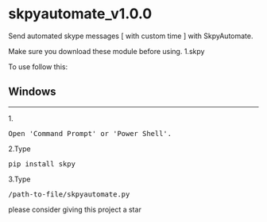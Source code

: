 # skpyautomate_v1.0.0
Send automated skype messages [ with custom time ] with SkpyAutomate. 

Make sure you download these module before using.
1.skpy

To use follow this:
<h2>Windows</h2>
<hr>
1.<pre>Open 'Command Prompt' or 'Power Shell'. </pre>
2.Type <pre>pip install skpy</pre>
3.Type <pre>/path-to-file/skpyautomate.py</pre>


please consider giving this project a star

